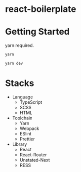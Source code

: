 # react-boilerplate

# Getting Started

yarn required.

```bash
yarn

yarn dev
```

# Stacks

* Language
    * TypeScript
    * SCSS
    * HTML
* Toolchain
    * Yarn
    * Webpack
    * ESlint
    * Prettier
* Library
    * React
    * React-Router
    * Unstated-Next
    * RESS
